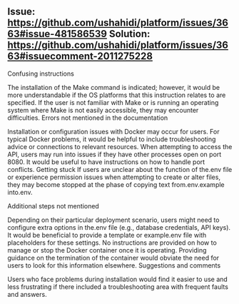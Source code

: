 Issue: https://github.com/ushahidi/platform/issues/3663#issue-481586539
Solution: https://github.com/ushahidi/platform/issues/3663#issuecomment-2011275228
---
Confusing instructions

The installation of the Make command is indicated; however, it would be more understandable if the OS platforms that this instruction relates to are specified. If the user is not familiar with Make or is running an operating system where Make is not easily accessible, they may encounter difficulties.
Errors not mentioned in the documentation

Installation or configuration issues with Docker may occur for users. For typical Docker problems, it would be helpful to include troubleshooting advice or connections to relevant resources.
When attempting to access the API, users may run into issues if they have other processes open on port 8080. It would be useful to have instructions on how to handle port conflicts.
Getting stuck
If users are unclear about the function of the.env file or experience permission issues when attempting to create or alter files, they may become stopped at the phase of copying text from.env.example into.env.

Additional steps not mentioned

Depending on their particular deployment scenario, users might need to configure extra options in the.env file (e.g., database credentials, API keys). It would be beneficial to provide a template or example.env file with placeholders for these settings.
No instructions are provided on how to manage or stop the Docker container once it is operating. Providing guidance on the termination of the container would obviate the need for users to look for this information elsewhere.
Suggestions and comments

Users who face problems during installation would find it easier to use and less frustrating if there included a troubleshooting area with frequent faults and answers.
